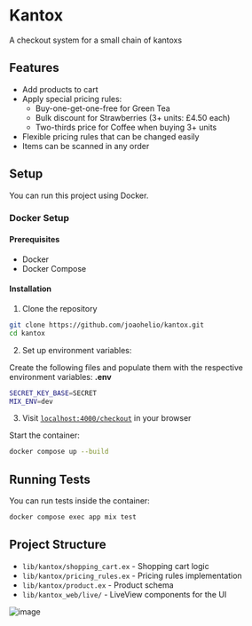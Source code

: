 # Kantox

A checkout system for a small chain of kantoxs

## Features

- Add products to cart
- Apply special pricing rules:
  - Buy-one-get-one-free for Green Tea
  - Bulk discount for Strawberries (3+ units: £4.50 each)
  - Two-thirds price for Coffee when buying 3+ units
- Flexible pricing rules that can be changed easily
- Items can be scanned in any order

## Setup

You can run this project using Docker.

### Docker Setup

#### Prerequisites

- Docker
- Docker Compose

#### Installation

1. Clone the repository
```bash
git clone https://github.com/joaohelio/kantox.git
cd kantox
```

2. Set up environment variables:

Create the following files and populate them with the respective environment variables:
**.env**
```bash
SECRET_KEY_BASE=SECRET
MIX_ENV=dev
```

3. Visit [`localhost:4000/checkout`](http://localhost:4000/checkout) in your browser

Start the container:
```bash
docker compose up --build
```

## Running Tests

You can run tests inside the container:
```bash
docker compose exec app mix test
```

## Project Structure

- `lib/kantox/shopping_cart.ex` - Shopping cart logic
- `lib/kantox/pricing_rules.ex` - Pricing rules implementation
- `lib/kantox/product.ex` - Product schema
- `lib/kantox_web/live/` - LiveView components for the UI

![image](https://github.com/user-attachments/assets/d5f5ba2e-6795-4bdb-9852-b76bf16c919f)

